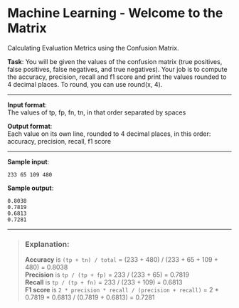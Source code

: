 # Machine Learning - Welcome to the Matrix

Calculating Evaluation Metrics using the Confusion Matrix.

**Task**: You will be given the values of the confusion matrix (true positives, false positives, false negatives, and true negatives). Your job is to compute the accuracy, precision, recall and f1 score and print the values rounded to 4 decimal places. To round, you can use round(x, 4).

---

**Input format**:  
The values of tp, fp, fn, tn, in that order separated by spaces

**Output format**:  
Each value on its own line, rounded to 4 decimal places, in this order:
accuracy, precision, recall, f1 score

---

**Sample input**:
```
233 65 109 480
```

**Sample output**:
```
0.8038
0.7819
0.6813
0.7281
```

---

>### Explanation:  
>**Accuracy** is `(tp + tn) / total` = (233 + 480) / (233 + 65 + 109 + 480) = 0.8038  
>**Precision** is `tp / (tp + fp)` = 233 / (233 + 65) = 0.7819  
>**Recall** is `tp / (tp + fn)` = 233 / (233 + 109) = 0.6813  
>**F1 score** is `2 * precision * recall / (precision + recall)` = 2 * 0.7819 * 0.6813 / (0.7819 + 0.6813) = 0.7281